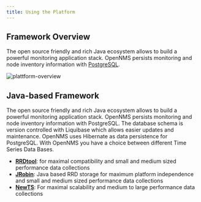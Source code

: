 ```yaml
---
title: Using the Platform
---
```


## Framework Overview

The open source friendly and rich Java ecosystem allows to build a powerful monitoring application stack.
OpenNMS persists monitoring and node inventory information with [PostgreSQL](http://postgres.org).

![plattform-overview](/images/overview-api-architecture.png)

## Java-based Framework

The open source friendly and rich Java ecosystem allows to build a powerful monitoring application stack.
OpenNMS persists monitoring and node inventory information with PostgreSQL.
The database schema is version controlled with Liquibase which allows easier updates and maintenance.
OpenNMS uses Hibernate as data persistence for PostgreSQL.
With OpenNMS you have a choice between different Time Series Data Bases.

* **[RRDtool](http://oss.oetiker.ch/rrdtool/)**: for maximal compatibility and small and medium sized performance data collections
* **[JRobin](http://www.opennms.org/wiki/JRobin)**: Java based RRD storage for maximum platform independence and small and medium sized performance data collections
* **[NewTS](https://opennms.github.io/newts/)**: For maximal scalability and medium to large performance data collections
